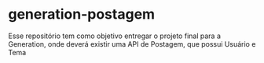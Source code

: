 # generation-postagem
Esse repositório tem como objetivo entregar o projeto final para a Generation, onde deverá existir uma API de Postagem, que possui Usuário e Tema
